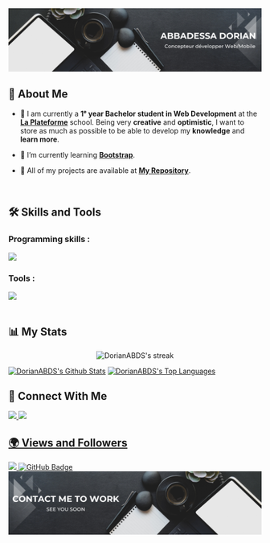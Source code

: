 <img src="/src/img/Banner Github black top.png" alt="Banner Github black top" />

## 🙋 About Me

- 🔎 I am currently a **1ᵉ year Bachelor student in Web Development** at the <a href="https://laplateforme.io/">**La Plateforme**<a> school. Being very **creative** and **optimistic**, I want to store as much as possible to be able to develop my **knowledge** and **learn more**.

- 🌱 I’m currently learning **[Bootstrap](https://github.com/DorianABDS/BootstrapWorkshop)**.

- 📜 All of my projects are available at **[My Repository](https://github.com/DorianABDS/BootstrapWorkshop)**.

<br>

## 🛠️ Skills and Tools

### Programming skills :
<div>
    <img src="https://skillicons.dev/icons?i=html,css,python,sass" /><br>
</div>

### Tools :
<div>
    <img src="https://skillicons.dev/icons?i=vscode,figma,markdown,github,git,ps,notion" /><br>
</div>

<br>

## 📊 My Stats

<p align="center">

<img title="🔥 streak-stats" alt="DorianABDS's streak" src="https://github-readme-streak-stats.herokuapp.com/?user=DorianABDS&theme=black-ice&hide_border=true&stroke=0000&background=060A0CD0"/>

</p>
<a href="https://github.com/DorianABDS/github-readme-stats"><img alt="DorianABDS's Github Stats" src="https://github-readme-stats.vercel.app/api?username=DorianABDS&show_icons=true&count_private=true&theme=react&hide_border=true&bg_color=0D1117" /></a>
<a href="https://github.com/DorianABDS/github-readme-stats"><img alt="DorianABDS's Top Languages" src="https://github-readme-stats.vercel.app/api/top-langs/?username=DorianABDS&langs_count=8&count_private=true&layout=compact&theme=react&hide_border=true&bg_color=0D1117" /></a>

<br>

## 🤝 Connect With Me

<div>
    <a href="https://www.linkedin.com/in/dorian-abbadessa-873922337//" target="_blank">
        <img src="https://img.shields.io/badge/LinkedIn-0077B5?style=for-the-badge&logo=linkedin&logoColor=white" target="_blank" />
    </a>
  <a href="https://mail.google.com/mail/u/0/?tab=rm&ogbl#inbox?compose=GTvVlcSDbhCKmqlGkSNSSGgGRtRfVXfnXmTCgWSkvdRRQNzfvssQrMKRTjdqWZbtCZvWCbMJpZmXt">
    <img src="https://img.shields.io/badge/Gmail-red?style=for-the-badge&logo=gmail&logoColor=white" />

</div>

## 🌍 Views and Followers

<a href="https://github.com/DorianABDS/github-profile-views-counter">
    <img src="https://komarev.com/ghpvc/?username=DorianABDS">
</a>
<a href="https://github.com/DorianABDS?tab=followers"><img src="https://img.shields.io/github/followers/DorianABDS?label=Followers&style=social" alt="GitHub Badge"></a>

<br>
<img src="/src/img/Banner Github black bottom.png" alt="Banner Github black bottom"/>
